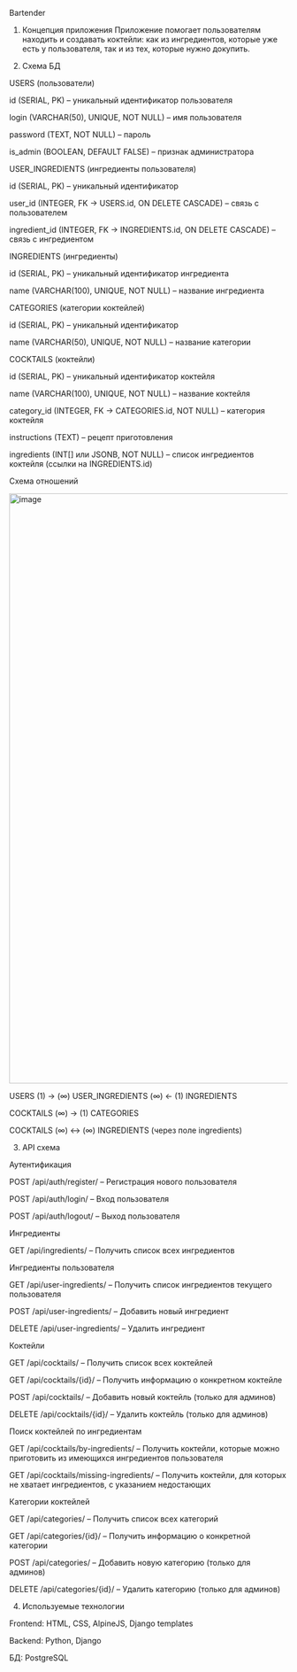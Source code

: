 Bartender

1. Концепция приложения
Приложение помогает пользователям находить и создавать коктейли: как из ингредиентов, которые уже есть у пользователя, так и из тех, которые нужно докупить.

2. Схема БД
   
USERS (пользователи)

id (SERIAL, PK) – уникальный идентификатор пользователя

login (VARCHAR(50), UNIQUE, NOT NULL) – имя пользователя

password (TEXT, NOT NULL) – пароль

is_admin (BOOLEAN, DEFAULT FALSE) – признак администратора

USER_INGREDIENTS (ингредиенты пользователя)

id (SERIAL, PK) – уникальный идентификатор

user_id (INTEGER, FK → USERS.id, ON DELETE CASCADE) – связь с пользователем

ingredient_id (INTEGER, FK → INGREDIENTS.id, ON DELETE CASCADE) – связь с ингредиентом

INGREDIENTS (ингредиенты)

id (SERIAL, PK) – уникальный идентификатор ингредиента

name (VARCHAR(100), UNIQUE, NOT NULL) – название ингредиента

CATEGORIES (категории коктейлей)

id (SERIAL, PK) – уникальный идентификатор

name (VARCHAR(50), UNIQUE, NOT NULL) – название категории

COCKTAILS (коктейли)

id (SERIAL, PK) – уникальный идентификатор коктейля

name (VARCHAR(100), UNIQUE, NOT NULL) – название коктейля

category_id (INTEGER, FK → CATEGORIES.id, NOT NULL) – категория коктейля

instructions (TEXT) – рецепт приготовления

ingredients (INT[] или JSONB, NOT NULL) – список ингредиентов коктейля (ссылки на INGREDIENTS.id)

Схема отношений

<img width="1442" height="1066" alt="image" src="https://github.com/user-attachments/assets/fca0563f-fee6-4779-b061-599b63225aca" />


USERS (1) → (∞) USER_INGREDIENTS (∞) ← (1) INGREDIENTS

COCKTAILS (∞) → (1) CATEGORIES

COCKTAILS (∞) ↔ (∞) INGREDIENTS (через поле ingredients)

3. API схема

Аутентификация

POST /api/auth/register/ – Регистрация нового пользователя

POST /api/auth/login/ – Вход пользователя

POST /api/auth/logout/ – Выход пользователя

Ингредиенты

GET /api/ingredients/ – Получить список всех ингредиентов

Ингредиенты пользователя

GET /api/user-ingredients/ – Получить список ингредиентов текущего пользователя

POST /api/user-ingredients/ – Добавить новый ингредиент

DELETE /api/user-ingredients/ – Удалить ингредиент

Коктейли

GET /api/cocktails/ – Получить список всех коктейлей

GET /api/cocktails/{id}/ – Получить информацию о конкретном коктейле

POST /api/cocktails/ – Добавить новый коктейль (только для админов)

DELETE /api/cocktails/{id}/ – Удалить коктейль (только для админов)

Поиск коктейлей по ингредиентам

GET /api/cocktails/by-ingredients/ – Получить коктейли, которые можно приготовить из имеющихся ингредиентов пользователя

GET /api/cocktails/missing-ingredients/ – Получить коктейли, для которых не хватает ингредиентов, с указанием недостающих

Категории коктейлей

GET /api/categories/ – Получить список всех категорий

GET /api/categories/{id}/ – Получить информацию о конкретной категории

POST /api/categories/ – Добавить новую категорию (только для админов)

DELETE /api/categories/{id}/ – Удалить категорию (только для админов)

4. Используемые технологии

Frontend: HTML, CSS, AlpineJS, Django templates

Backend: Python, Django

БД: PostgreSQL
